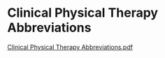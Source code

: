 # Clinical Physical Therapy Abbreviations

[Clinical Physical Therapy Abbreviations.pdf](Clinical%20Physical%20Therapy%20Abbreviations%2046e45a8a5ff04f7ea8dc9069f0eac217/Clinical_Physical_Therapy_Abbreviations.pdf)